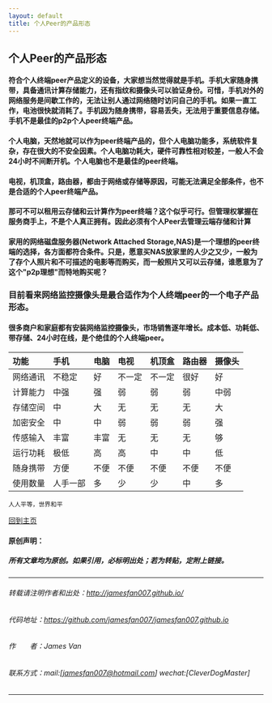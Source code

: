 ```yaml
---
layout: default
title: 个人Peer的产品形态
---
```


## 个人Peer的产品形态

#### 符合个人终端peer产品定义的设备，大家想当然觉得就是手机。手机大家随身携带，具备通讯计算存储能力，还有指纹和摄像头可以验证身份。可惜，手机对外的网络服务是间歇工作的，无法让别人通过网络随时访问自己的手机。如果一直工作，电池很快就消耗了。手机因为随身携带，容易丢失，无法用于重要信息存储。手机不是最佳的p2p个人peer终端产品。

#### 个人电脑，天然地就可以作为peer终端产品的，但个人电脑功能多，系统软件复杂，存在很大的不安全因素。个人电脑功耗大，硬件可靠性相对较差，一般人不会24小时不间断开机。个人电脑也不是最佳的peer终端。

#### 电视，机顶盒，路由器，都由于网络或存储等原因，可能无法满足全部条件，也不是合适的个人peer终端产品。

#### 那可不可以租用云存储和云计算作为peer终端？这个似乎可行。但管理权掌握在服务商手上，不是个人真正拥有。因此必须有个人Peer去管理云端存储和计算

#### 家用的网络磁盘服务器(Network Attached Storage,NAS)是一个理想的peer终端的选择，各方面都符合条件。只是，愿意买NAS放家里的人少之又少，一般为了存个人照片和不可描述的电影等而购买，而一般照片又可以云存储，谁愿意为了这个"p2p理想"而特地购买呢？

### 目前看来网络监控摄像头是最合适作为个人终端peer的一个电子产品形态。

#### 很多商户和家庭都有安装网络监控摄像头，市场销售逐年增长。成本低、功耗低、带存储、24小时在线，是个绝佳的个人终端peer。

| 功能   | 手机   | 电脑  | 电视  | 机顶盒 | 路由器 | 摄像头 |
|:---- |:---- |:--- |:--- |:--- |:--- |:--- |
| 网络通讯 | 不稳定  | 好   | 不一定 | 不一定 | 很好  | 好   |
| 计算能力 | 中强   | 强   | 弱   | 弱   | 弱   | 中弱  |
| 存储空间 | 中    | 大   | 无   | 无   | 无   | 大   |
| 加密安全 | 中    | 中   | 弱   | 弱   | 弱   | 强   |
| 传感输入 | 丰富   | 丰富  | 无   | 无   | 无   | 够   |
| 运行功耗 | 极低   | 高   | 高   | 中   | 中   | 低   |
| 随身携带 | 方便   | 不便  | 不便  | 不便  | 不便  | 不便  |
| 使用数量 | 人手一部 | 多   | 少   | 少   | 中   | 多   |

```
人人平等，世界和平
```

[回到主页](http://jamesfan007.github.io/)

#### 原创声明：

##### 所有文章均为原创。如果引用，必标明出处；若为转贴，定附上链接。

---

###### 转载请注明作者和出处：http://jamesfan007.github.io/

###### 代码地址：https://github.com/jamesfan007/jamesfan007.github.io

###### 作&emsp;&emsp;者：James Van

###### 联系方式：mail:[jamesfan007@hotmail.com] wechat:[CleverDogMaster]

---
